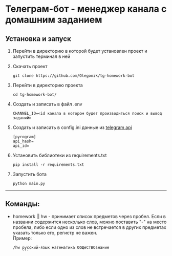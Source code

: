 # Телеграм-бот - менеджер канала с домашним заданием

## Установка и запуск
1. Перейти в директорию в которой будет установлен проект и запустить терминал в ней

2. Скачать проект
   ```
   git clone https://github.com/Olegonik/tg-homework-bot
   ```

3. Перейти в директорию проекта
   ```
   cd tg-homework-bot/
   ```

4. Создать и записать в файл .env
   ```
   CHANNEL_ID=<id канала в котором будет производиться поиск и вывод заданий>
   ```

5. Создать и записать в config.ini данные из [telegram api](https://my.telegram.org/apps)
   ```
   [pyrogram]
   api_hash=
   api_id=
   ```

7. Установить библиотеки из requirements.txt
   ```
   pip install -r requirements.txt
   ```

6. Запустить бота
   ```
   python main.py
   ```

---

## Команды:
- homework || hw - принимает список предметов через пробел. Если в названии содержится несколько слов, можно поставить "-" на место пробела, либо если одно из слов не встречается в других предметах указать только его, регистр не важен.    
	Пример:
	```
	/hw русский-язык математика ОбЩеСтВОзнание
    	```

